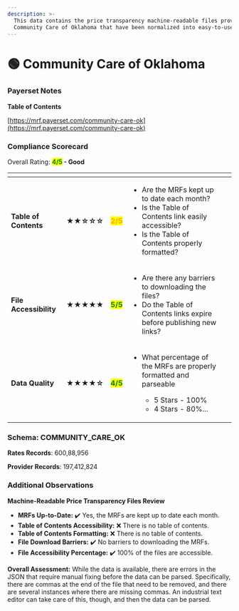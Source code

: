 ```yaml
---
description: >-
  This data contains the price transparency machine-readable files provided by
  Community Care of Oklahoma that have been normalized into easy-to-use tables.
---
```


# 🟢 Community Care of Oklahoma

### Payerset Notes

**Table of Contents**

[https://mrf.payerset.com/community-care-ok](https://mrf.payerset.com/community-care-ok)

### Compliance Scorecard

Overall Rating: <mark style="color:green;">**4/5**</mark>**&#x20;- Good**

<table data-view="cards"><thead><tr><th></th><th></th><th></th><th></th><th data-hidden data-card-cover data-type="files"></th></tr></thead><tbody><tr><td><strong>Table of Contents</strong></td><td><strong>★★☆☆☆</strong></td><td><mark style="color:orange;"><strong>2/5</strong></mark></td><td><ul><li>Are the MRFs kept up to date each month? </li><li>Is the Table of Contents link easily accessible?</li><li>Is the Table of Contents properly formatted?</li></ul></td><td></td></tr><tr><td><strong>File Accessibility</strong></td><td><strong>★★★★★</strong></td><td><mark style="color:green;"><strong>5/5</strong></mark></td><td><ul><li>Are there any barriers to downloading the files?</li><li>Do the Table of Contents links expire before publishing new links?</li></ul></td><td></td></tr><tr><td><strong>Data Quality</strong></td><td><strong>★★★★☆</strong></td><td><mark style="color:green;"><strong>4/5</strong></mark></td><td><ul><li><p>What percentage of the MRFs are properly formatted and parseable</p><ul><li>5 Stars - 100%</li><li>4 Stars - 80%...</li></ul></li></ul></td><td></td></tr></tbody></table>

### Schema: COMMUNITY\_CARE\_OK

**Rates Records**: 600,88,956

**Provider Records**: 197,412,824

### Additional Observations

**Machine-Readable Price Transparency Files Review**

* **MRFs Up-to-Date:** ✔️ Yes, the MRFs are kept up to date each month.
* **Table of Contents Accessibility:**  ❌ There is no table of contents.
* **Table of Contents Formatting:** ❌ There is no table of contents.
* **File Download Barriers:** ✔️ No barriers to downloading the MRFs.
* **File Accessibility Percentage:** ✔️ 100% of the files are accessible.

**Overall Assessment:** While the data is available, there are errors in the JSON that require manual fixing before the data can be parsed. Specifically, there are commas at the end of the file that need to be removed, and there are several instances where there are missing commas. An industrial text editor can take care of this, though, and then the data can be parsed.

